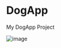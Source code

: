 # DogApp

My DogApp Project 

![image](https://user-images.githubusercontent.com/77739772/156939902-670aa85f-2f47-462e-b879-65d01e879ee0.png)